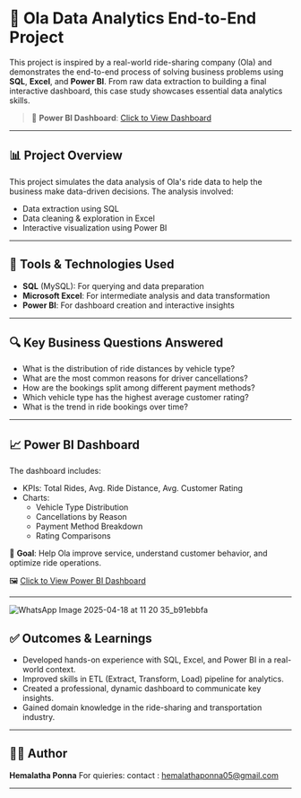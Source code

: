 

# 🚕 Ola Data Analytics End-to-End Project

This project is inspired by a real-world ride-sharing company (Ola) and demonstrates the end-to-end process of solving business problems using **SQL**, **Excel**, and **Power BI**. From raw data extraction to building a final interactive dashboard, this case study showcases essential data analytics skills.

> 🔗 **Power BI Dashboard**: [Click to View Dashboard](https://app.powerbi.com/reportEmbed?reportId=bdeb8ae6-0519-4f08-af83-8f2bd3badc6c&autoAuth=true&ctid=ff335ba2-bb68-489a-bbdd-f49ab4319838)

---

## 📊 Project Overview

This project simulates the data analysis of Ola's ride data to help the business make data-driven decisions. The analysis involved:
- Data extraction using SQL
- Data cleaning & exploration in Excel
- Interactive visualization using Power BI

---

## 🧰 Tools & Technologies Used

- **SQL** (MySQL): For querying and data preparation  
- **Microsoft Excel**: For intermediate analysis and data transformation  
- **Power BI**: For dashboard creation and interactive insights  

---

## 🔍 Key Business Questions Answered

- What is the distribution of ride distances by vehicle type?
- What are the most common reasons for driver cancellations?
- How are the bookings split among different payment methods?
- Which vehicle type has the highest average customer rating?
- What is the trend in ride bookings over time?

---



## 📈 Power BI Dashboard

The dashboard includes:
- KPIs: Total Rides, Avg. Ride Distance, Avg. Customer Rating
- Charts: 
  - Vehicle Type Distribution  
  - Cancellations by Reason  
  - Payment Method Breakdown  
  - Rating Comparisons  

🎯 **Goal**: Help Ola improve service, understand customer behavior, and optimize ride operations.

🖼️ [Click to View Power BI Dashboard](https://app.powerbi.com/reportEmbed?reportId=bdeb8ae6-0519-4f08-af83-8f2bd3badc6c&autoAuth=true&ctid=ff335ba2-bb68-489a-bbdd-f49ab4319838)

---
![WhatsApp Image 2025-04-18 at 11 20 35_b91ebbfa](https://github.com/user-attachments/assets/b10b60a9-bc8f-463c-9f27-7bcf68f8910f)


## ✅ Outcomes & Learnings

- Developed hands-on experience with SQL, Excel, and Power BI in a real-world context.
- Improved skills in ETL (Extract, Transform, Load) pipeline for analytics.
- Created a professional, dynamic dashboard to communicate key insights.
- Gained domain knowledge in the ride-sharing and transportation industry.

---


## 🧑‍💼 Author

**Hemalatha Ponna** 
For quieries:
contact : hemalathaponna05@gmail.com 



---
